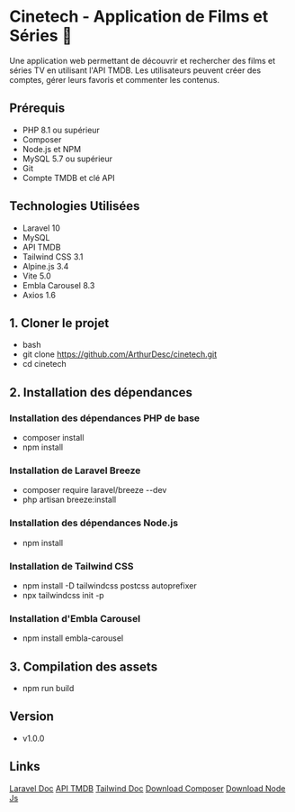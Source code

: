 # Cinetech - Application de Films et Séries :rocket:

Une application web permettant de découvrir et rechercher des films et séries TV en utilisant l'API TMDB. Les utilisateurs peuvent créer des comptes, gérer leurs favoris et commenter les contenus.

## Prérequis

- PHP 8.1 ou supérieur
- Composer
- Node.js et NPM
- MySQL 5.7 ou supérieur
- Git
- Compte TMDB et clé API

## Technologies Utilisées

- Laravel 10
- MySQL
- API TMDB
- Tailwind CSS 3.1
- Alpine.js 3.4
- Vite 5.0
- Embla Carousel 8.3
- Axios 1.6


## 1. Cloner le projet
- bash
- git clone https://github.com/ArthurDesc/cinetech.git
- cd cinetech


## 2. Installation des dépendances

### Installation des dépendances PHP de base
- composer install
- npm install

### Installation de Laravel Breeze
- composer require laravel/breeze --dev
- php artisan breeze:install

### Installation des dépendances Node.js
- npm install

### Installation de Tailwind CSS
- npm install -D tailwindcss postcss autoprefixer
- npx tailwindcss init -p

### Installation d'Embla Carousel
- npm install embla-carousel

## 3. Compilation des assets
- npm run build

## Version
- v1.0.0

## Links
[Laravel Doc](https://laravel.com/docs/11.x)
[API TMDB](https://developer.themoviedb.org/reference/intro/getting-started)
[Tailwind Doc](https://tailwindcss.com/docs/installation)
[Download Composer](https://getcomposer.org/download/)
[Download Node Js](https://nodejs.org/en/learn/getting-started/how-to-install-nodejs)
